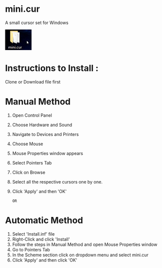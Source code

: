 # mini.cur
 A small cursor set for Windows

![Preview](https://raw.githubusercontent.com/rghv234/mini.cur/master/Size%20Compared%20to%20a%20Folder.JPG)

# Instructions to Install :
Clone or Download file first
# Manual Method

1. Open Control Panel
2. Choose Hardware and Sound
3. Navigate to Devices and Printers
4. Choose Mouse
5. Mouse Properties window appears
6. Select Pointers Tab
7. Click on Browse
8. Select all the respective cursors one by one.
9. Click 'Apply' and then 'OK'

       OR
# Automatic Method

1. Select 'Install.inf' file
2. Right-Click and click 'Install'
3. Follow the steps in Manual Method and open Mouse Properties window
4. Go to Pointers Tab 
5. In the Scheme section click on dropdown menu and select mini.cur
6. Click 'Apply' and then click 'OK'


 	 

